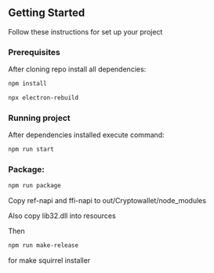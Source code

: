 ## Getting Started

Follow these instructions for set up your project

### Prerequisites

After cloning repo  install all dependencies:


```bash
npm install

npx electron-rebuild
```
### Running project

After dependencies installed execute command:

```bash
npm run start

```

### Package:
```bash
npm run package
```
Copy ref-napi and ffi-napi to out/Cryptowallet/node_modules

Also copy lib32.dll into resources

Then
```bash
npm run make-release
```
for make squirrel installer
